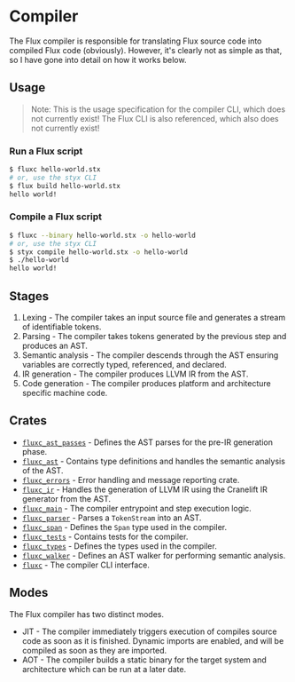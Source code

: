 # Compiler

The Flux compiler is responsible for translating Flux source code into compiled Flux code (obviously). However, it's clearly not as simple as that, so I have gone into detail on how it works below.

## Usage

> Note: This is the usage specification for the compiler CLI, which does not currently exist! The Flux CLI is also referenced, which also does not currently exist!

### Run a Flux script

```sh
$ fluxc hello-world.stx
# or, use the styx CLI
$ flux build hello-world.stx
hello world!
```

### Compile a Flux script

```sh
$ fluxc --binary hello-world.stx -o hello-world
# or, use the styx CLI
$ styx compile hello-world.stx -o hello-world
$ ./hello-world
hello world!
```

## Stages

1. Lexing - The compiler takes an input source file and generates a stream of identifiable tokens.
2. Parsing - The compiler takes tokens generated by the previous step and produces an AST.
3. Semantic analysis - The compiler descends through the AST ensuring variables are correctly typed, referenced, and declared.
4. IR generation - The compiler produces LLVM IR from the AST.
5. Code generation - The compiler produces platform and architecture specific machine code.

## Crates

- [`fluxc_ast_passes`](./fluxc_ast_passes) - Defines the AST parses for the pre-IR generation phase.
- [`fluxc_ast`](./fluxc_ast) - Contains type definitions and handles the semantic analysis of the AST.
- [`fluxc_errors`](./fluxc_errors) - Error handling and message reporting crate.
- [`fluxc_ir`](./fluxc_ir) - Handles the generation of LLVM IR using the Cranelift IR generator from the AST.
- [`fluxc_main`](./fluxc_main) - The compiler entrypoint and step execution logic.
- [`fluxc_parser`](./fluxc_parser) - Parses a `TokenStream` into an AST.
- [`fluxc_span`](./fluxc_span) - Defines the `Span` type used in the compiler.
- [`fluxc_tests`](./fluxc_tests) - Contains tests for the compiler.
- [`fluxc_types`](./fluxc_types) - Defines the types used in the compiler.
- [`fluxc_walker`](./fluxc_walker) - Defines an AST walker for performing semantic analysis.
- [`fluxc`](./fluxc) - The compiler CLI interface.

## Modes

The Flux compiler has two distinct modes.

-   JIT - The compiler immediately triggers execution of compiles source code as soon as it is finished. Dynamic imports are enabled, and will be compiled as soon as they are imported.
-   AOT - The compiler builds a static binary for the target system and architecture which can be run at a later date.
